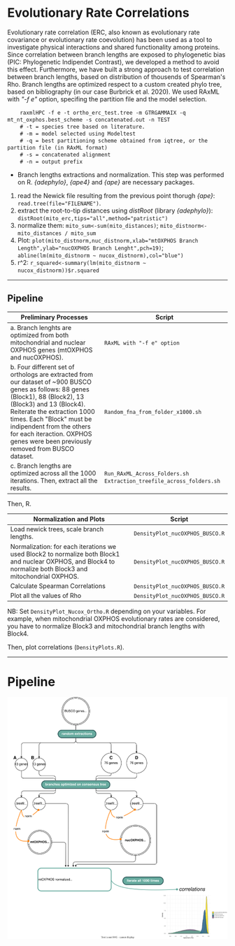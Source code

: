 # Evolutionary Rate Correlations

Evolutionary rate correlation (ERC, also known as evolutionary rate covariance or evolutionary rate coevolution) has been used as a tool to investigate physical interactions and shared functionality among proteins. 
Since correlation between branch lengths are exposed to phylogenetic bias (PIC: Phylogenetic Indipendet Contrast), we developed a method to avoid this effect. Furthermore, we have built a strong approach to test correlation between branch lengths, based on distribution of thousends of Spearman's Rho. 
Branch lengths are optimized respect to a custom created phylo tree, based on bibliography (in our case Burbrick et al. 2020). We used RAxML with _"-f e"_ option, specifing the partition file and the model selection.
        
        raxmlHPC -f e -t ortho_erc_test.tree -m GTRGAMMAIX -q mt_nt_oxphos.best_scheme -s concatenated.out -n TEST
        # -t = species tree based on literature.
        # -m = model selected using Modeltest
        # -q = best partitioning scheme obtained from iqtree, or the partition file (in RAxML format)
        # -s = concatenated alignment
        # -n = output prefix

* Branch lengths extractions and normalization.
This step was performed on R. _{adephylo}_, _{ape4}_ and _{ape}_ are necessary packages.
1. read the Newick file resulting from the previous point thorugh _{ape}_: `read.tree(file="FILENAME")`.
2. extract the root-to-tip distances using _distRoot_ (library _{adephylo}_): `distRoot(mito_erc,tips="all",method="patristic")`
3. normalize them: `mito_sum<-sum(mito_distances)`; `mito_distnorm<-mito_distances / mito_sum`
4. Plot: `plot(mito_distnorm,nuc_distnorm,xlab="mtOXPHOS Branch Length",ylab="nucOXPHOS Branch Lenght",pch=19)`; `abline(lm(mito_distnorm ~ nucox_distnorm),col="blue")`
5. r^2: `r_squared<-summary(lm(mito_distnorm ~ nucox_distnorm))$r.squared`

---

##  Pipeline 

| Preliminary Processes | Script |
|---|---|
|a. Branch lenghts are optimized from both mitochondrial and nuclear OXPHOS genes (mtOXPHOS and nucOXPHOS). | `RAxML with "-f e" option` |
|b. Four different set of orthologs are extracted from our dataset of ~900 BUSCO genes as follows: 88 genes (Block1), 88 (Block2), 13 (Block3) and 13 (Block4). Reiterate the extraction 1000 times. Each "Block" must be indipendent from the others for each iteraction. OXPHOS genes were been previously removed from BUSCO dataset.| `Random_fna_from_folder_x1000.sh`|
|c. Branch lengths are optimized across all the 1000 iterations. Then, extract all the results. | `Run_RAxML_Across_Folders.sh` `Extraction_treefile_across_folders.sh` |

Then, R. 

|Normalization and Plots| Script|
|---|---|
|Load newick trees, scale branch lengths. |`DensityPlot_nucOXPHOS_BUSCO.R`|
|Normalization: for each iterations we used Block2 to normalize both Block1 and nuclear OXPHOS, and Block4 to normalize both Block3 and mitochondrial OXPHOS. |`DensityPlot_nucOXPHOS_BUSCO.R`|
|Calculate Spearman Correlations|`DensityPlot_nucOXPHOS_BUSCO.R`|
|Plot all the values of Rho|`DensityPlot_nucOXPHOS_BUSCO.R`|

NB: Set `DensityPlot_Nucox_Ortho.R` depending on your variables. For example, when mitochondrial OXPHOS evolutionary rates are considered, you have to normalize Block3 and mitochondrial branch lengths with Block4.

Then, plot correlations (`DensityPlots.R`).


---

# Pipeline

![workflow_ERC](workflow_ERC.svg)
